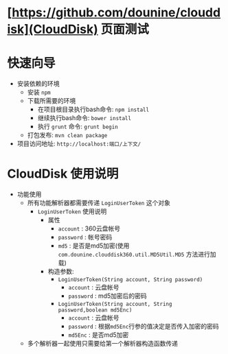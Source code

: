 [https://github.com/dounine/clouddisk](CloudDisk) 页面测试
===
快速向导
===
* 安装依赖的环境
  * 安装 `npm`
  * 下载所需要的环境
    * 在项目根目录执行bash命令: `npm install`
    * 继续执行bash命令: `bower install`
    * 执行 `grunt` 命令: `grunt begin`
  * 打包发布: `mvn clean package`
* 项目访问地址: `http://localhost:端口/上下文/`

CloudDisk 使用说明
===
* 功能使用
  * 所有功能解析器都需要传递 `LoginUserToken` 这个对象
    * `LoginUserToken` 使用说明
      * 属性
        * `account` : 360云盘帐号
        * `password` : 帐号密码
        * `md5` : 是否是md5加密(使用 `com.dounine.clouddisk360.util.MD5Util.MD5` 方法进行加载)
      * 构造参数:
        * `LoginUserToken(String account, String password)`
          * `account` : 云盘帐号
          * `password` : md5加密后的密码
        * `LoginUserToken(String account, String password,boolean md5Enc)`
          * `account` : 云盘帐号
          * `password` : 根据`md5Enc`行参的值决定是否传入加密的密码
          * `md5Enc` : 是否md5加密
  * 多个解析器一起使用只需要给第一个解析器构造函数传递

